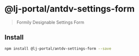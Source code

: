 # @lj-portal/antdv-settings-form

> Formily Designable Settings Form

## Install

```bash
npm install @lj-portal/antdv-settings-form --save
```
